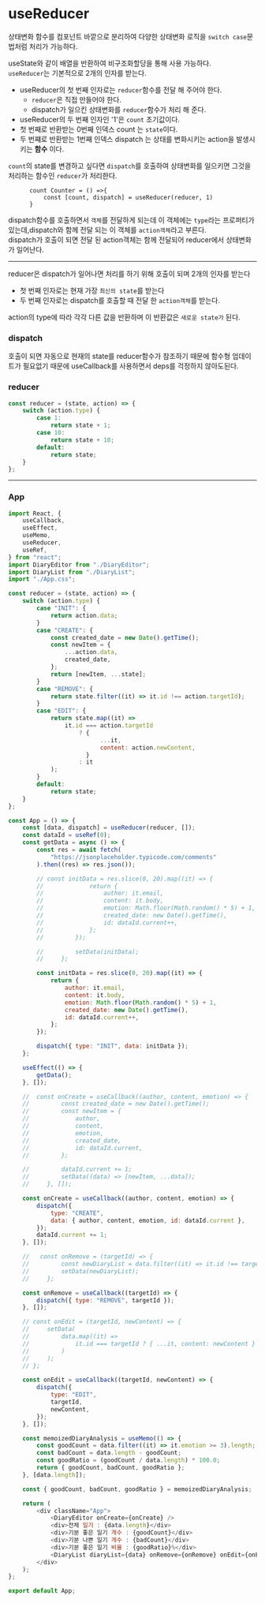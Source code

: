 # useReducer

상태변화 함수를 컴포넌트 바깥으로 분리하여 다양한 상태변화 로직을 `switch case`문법처럼 처리가 가능하다.

useState와 같이 배열을 반환하여 비구조화할당을 통해 사용 가능하다.  
`useReducer`는 기본적으로 2개의 인자를 받는다.

-   useReducer의 첫 번째 인자로는 `reducer`함수를 전달 해 주어야 한다.
    -   `reducer`은 직접 만들어야 한다.
    -   dispatch가 일으킨 상태변화를 `reducer`함수가 처리 해 준다.
-   useReducer의 두 번째 인자인 '1'은 `count` 초기값이다.
-   첫 번째로 반환받는 0번째 인덱스 count 는 `state`이다.
-   두 번쨰로 반환받는 1번째 인덱스 dispatch 는 상태를 변화시키는 action을 발생시키는 **함수** 이다.

`count`의 state를 변경하고 싶다면 `dispatch`를 호출하여 상태변화를 일으키면 그것을 처리하는 함수인 `reducer`가 처리한다.

          count Counter = () =>{
              const [count, dispatch] = useReducer(reducer, 1)
          }

dispatch함수를 호출하면서 `객체`를 전달하게 되는데 이 객체에는 `type`라는 프로퍼티가 있는데,dispatch와 함께 전달 되는 이 객체를 `action객체`라고 부른다.  
dispatch가 호출이 되면 전달 된 action객체는 함께 전달되어 reducer에서 상태변화가 일어난다.

---

reducer은 dispatch가 일어나면 처리를 하기 위해 호출이 되며 2개의 인자를 받는다

-   첫 번째 인자로는 현재 가장 `최신의 state`를 받는다
-   두 번째 인자로는 dispatch를 호출할 때 전달 한 `action객체`를 받는다.

action의 type에 따라 각각 다른 값을 반환하며 이 반환값은 `새로운 state가` 된다.

### dispatch

호출이 되면 자동으로 현재의 state를 reducer함수가 참조하기 때문에 함수형 업데이트가 필요없기 때문에 useCallback를 사용하면서 deps를 걱정하지 않아도된다.

### reducer

```javascript
const reducer = (state, action) => {
    switch (action.type) {
        case 1:
            return state + 1;
        case 10:
            return state + 10;
        default:
            return state;
    }
};
```

---

### App

```javascript
import React, {
    useCallback,
    useEffect,
    useMemo,
    useReducer,
    useRef,
} from "react";
import DiaryEditor from "./DiaryEditor";
import DiaryList from "./DiaryList";
import "./App.css";

const reducer = (state, action) => {
    switch (action.type) {
        case "INIT": {
            return action.data;
        }
        case "CREATE": {
            const created_date = new Date().getTime();
            const newItem = {
                ...action.data,
                created_date,
            };
            return [newItem, ...state];
        }
        case "REMOVE": {
            return state.filter((it) => it.id !== action.targetId);
        }
        case "EDIT": {
            return state.map((it) =>
                it.id === action.targetId
                    ? {
                          ...it,
                          content: action.newContent,
                      }
                    : it
            );
        }
        default:
            return state;
    }
};

const App = () => {
    const [data, dispatch] = useReducer(reducer, []);
    const dataId = useRef(0);
    const getData = async () => {
        const res = await fetch(
            "https://jsonplaceholder.typicode.com/comments"
        ).then((res) => res.json());

        // const initData = res.slice(0, 20).map((it) => {
        //             return {
        //                 author: it.email,
        //                 content: it.body,
        //                 emotion: Math.floor(Math.random() * 5) + 1,
        //                 created_date: new Date().getTime(),
        //                 id: dataId.current++,
        //             };
        //         });

        //         setData(initData);
        //     };

        const initData = res.slice(0, 20).map((it) => {
            return {
                author: it.email,
                content: it.body,
                emotion: Math.floor(Math.random() * 5) + 1,
                created_date: new Date().getTime(),
                id: dataId.current++,
            };
        });

        dispatch({ type: "INIT", data: initData });
    };

    useEffect(() => {
        getData();
    }, []);

    //  const onCreate = useCallback((author, content, emotion) => {
    //         const created_date = new Date().getTime();
    //         const newItem = {
    //             author,
    //             content,
    //             emotion,
    //             created_date,
    //             id: dataId.current,
    //         };

    //         dataId.current += 1;
    //         setData((data) => [newItem, ...data]);
    //     }, []);

    const onCreate = useCallback((author, content, emotion) => {
        dispatch({
            type: "CREATE",
            data: { author, content, emotion, id: dataId.current },
        });
        dataId.current += 1;
    }, []);

    //   const onRemove = (targetId) => {
    //         const newDiaryList = data.filter((it) => it.id !== targetId);
    //         setData(newDiaryList);
    //     };

    const onRemove = useCallback((targetId) => {
        dispatch({ type: "REMOVE", targetId });
    }, []);

    // const onEdit = (targetId, newContent) => {
    //     setData(
    //         data.map((it) =>
    //             it.id === targetId ? { ...it, content: newContent } : it
    //         )
    //     );
    // };

    const onEdit = useCallback((targetId, newContent) => {
        dispatch({
            type: "EDIT",
            targetId,
            newContent,
        });
    }, []);

    const memoizedDiaryAnalysis = useMemo(() => {
        const goodCount = data.filter((it) => it.emotion >= 3).length;
        const badCount = data.length - goodCount;
        const goodRatio = (goodCount / data.length) * 100.0;
        return { goodCount, badCount, goodRatio };
    }, [data.length]);

    const { goodCount, badCount, goodRatio } = memoizedDiaryAnalysis;

    return (
        <div className="App">
            <DiaryEditor onCreate={onCreate} />
            <div>전체 일기 : {data.length}</div>
            <div>기분 좋은 일기 개수 : {goodCount}</div>
            <div>기분 나쁜 일기 개수 : {badCount}</div>
            <div>기분 좋은 일기 비율 : {goodRatio}%</div>
            <DiaryList diaryList={data} onRemove={onRemove} onEdit={onEdit} />
        </div>
    );
};

export default App;
```
